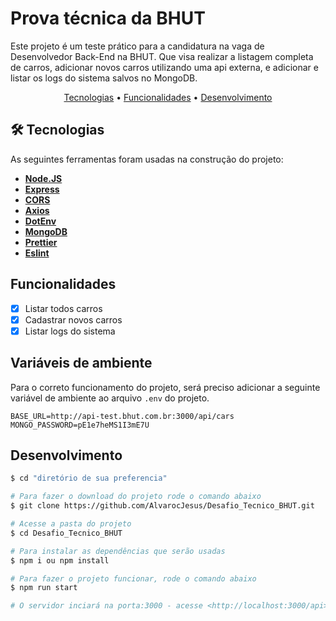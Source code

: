 # Prova técnica da BHUT

Este projeto é um teste prático para a candidatura na vaga de Desenvolvedor Back-End na BHUT. Que visa realizar a listagem completa de carros, adicionar novos carros utilizando uma api externa, e adicionar e listar os logs do sistema salvos no MongoDB.

<p align="center">
 <a href="#tecnologias">Tecnologias</a> •
 <a href="#Funcionalidades">Funcionalidades</a> •
 <a href="#Desenvolvimento">Desenvolvimento</a>
</p>

## 🛠 Tecnologias

As seguintes ferramentas foram usadas na construção do projeto:

- **[Node.JS](https://nodejs.org/en/)**
- **[Express](https://expressjs.com/)**
- **[CORS](https://expressjs.com/en/resources/middleware/cors.html)**
- **[Axios](https://axios-http.com/)**
- **[DotEnv](https://github.com/motdotla/dotenv)**
- **[MongoDB](https://www.mongodb.com/pt-br)**
- **[Prettier](https://prettier.io/)**
- **[Eslint](https://eslint.org/)**

## Funcionalidades

- [x] Listar todos carros
- [x] Cadastrar novos carros
- [x] Listar logs do sistema

## Variáveis de ambiente

Para o correto funcionamento do projeto, será preciso adicionar a seguinte variável de ambiente ao arquivo `.env` do projeto.

```.env
BASE_URL=http://api-test.bhut.com.br:3000/api/cars
MONGO_PASSWORD=pE1e7heMS1I3mE7U
```

## Desenvolvimento

```bash
$ cd "diretório de sua preferencia"

# Para fazer o download do projeto rode o comando abaixo
$ git clone https://github.com/AlvarocJesus/Desafio_Tecnico_BHUT.git

# Acesse a pasta do projeto
$ cd Desafio_Tecnico_BHUT

# Para instalar as dependências que serão usadas
$ npm i ou npm install

# Para fazer o projeto funcionar, rode o comando abaixo
$ npm run start

# O servidor inciará na porta:3000 - acesse <http://localhost:3000/api>
```
